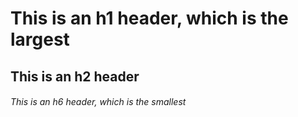 # This is an h1 header, which is the largest
## This is an h2 header
######  This is an h6 header, which is the smallest
